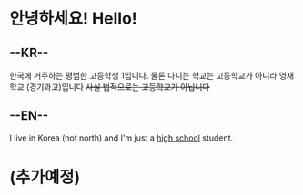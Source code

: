 안녕하세요! Hello!
=============

--KR--
------

한국에 거주하는 평범한 고등학생 1입니다. 물론 다니는 학교는 고등학교가 아니라 영재학교 (경기과고)입니다
~~사실 법적으로는 고등학교가 아닙니다~~

--EN--
------

I live in Korea (not north) and I'm just a [high school](https://www.gs.hs.kr/english/remark.do) student.




(추가예정)
======
